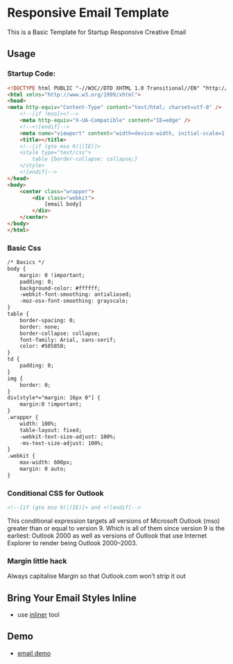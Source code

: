 # Responsive Email Template

This is a Basic Template for Startup Responsive Creative Email

## Usage

### Startup Code:

```html
<!DOCTYPE html PUBLIC "-//W3C//DTD XHTML 1.0 Transitional//EN" "http://www.w3.org/TR/xhtml1/DTD/xhtml1-transitional.dtd">
<html xmlns="http://www.w3.org/1999/xhtml">
<head>
<meta http-equiv="Content-Type" content="text/html; charset=utf-8" />
    <!--[if !mso]><!-->
    <meta http-equiv="X-UA-Compatible" content="IE=edge" />
    <!--<![endif]-->
    <meta name="viewport" content="width=device-width, initial-scale=1.0">
    <title></title>
    <!--[if (gte mso 9)|(IE)]>
    <style type="text/css">
        table {border-collapse: collapse;}
    </style>
    <![endif]-->
</head>
<body>
    <center class="wrapper">
        <div class="webkit">
            [email body]
        </div>
    </center>
</body>
</html>
```

### Basic Css

```html
/* Basics */
body {
    margin: 0 !important;
    padding: 0;
    background-color: #ffffff;
    -webkit-font-smoothing: antialiased;
    -moz-osx-font-smoothing: grayscale;
}
table {
    border-spacing: 0;
    border: none; 
    border-collapse: collapse;
    font-family: Arial, sans-serif;
    color: #585858;
}
td {
    padding: 0;
}
img {
    border: 0;
}
div[style*="margin: 16px 0"] { 
    margin:0 !important;
}
.wrapper {
    width: 100%;
    table-layout: fixed;
    -webkit-text-size-adjust: 100%;
    -ms-text-size-adjust: 100%;
}
.webkit {
    max-width: 600px;
    margin: 0 auto;
}
```

### Conditional CSS for Outlook

```html
<!--[if (gte mso 9)|(IE)]> and <![endif]--> 
```

This conditional expression targets all versions of Microsoft Outlook (mso) greater than or equal to version 9.
Which is all of them since version 9 is the earliest: Outlook 2000 as well as versions of Outlook that use Internet Explorer to render being Outlook 2000–2003.


### Margin little hack

Always capitalise Margin so that Outlook.com won’t strip it out


## Bring Your Email Styles Inline

- use [inliner](http://foundation.zurb.com/emails/inliner-v2.html) tool


## Demo

 - [email demo](http://yuliyawebdevelopment.com/demos/responsive-email-template/)
 
 


